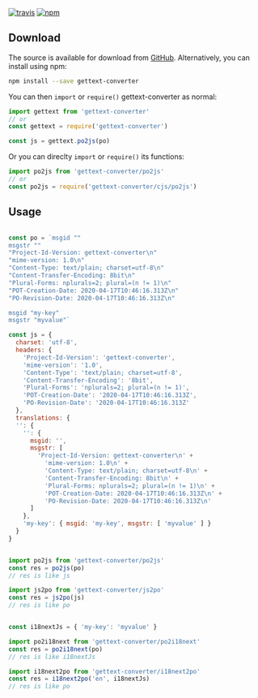 [![travis](https://img.shields.io/travis/locize/gettext-converter.svg)](https://travis-ci.org/locize/gettext-converter) [![npm](https://img.shields.io/npm/v/gettext-converter.svg)](https://npmjs.org/package/gettext-converter)

## Download

The source is available for download from
[GitHub](https://github.com/locize/gettext-converter/archive/master.zip).
Alternatively, you can install using npm:

```sh
npm install --save gettext-converter
```

You can then `import` or `require()` gettext-converter as normal:

```js
import gettext from 'gettext-converter'
// or
const gettext = require('gettext-converter')

const js = gettext.po2js(po)
```

Or you can direclty `import` or `require()` its functions:

```js
import po2js from 'gettext-converter/po2js'
// or
const po2js = require('gettext-converter/cjs/po2js')
```

## Usage

```js

const po = `msgid ""
msgstr ""
"Project-Id-Version: gettext-converter\n"
"mime-version: 1.0\n"
"Content-Type: text/plain; charset=utf-8\n"
"Content-Transfer-Encoding: 8bit\n"
"Plural-Forms: nplurals=2; plural=(n != 1)\n"
"POT-Creation-Date: 2020-04-17T10:46:16.313Z\n"
"PO-Revision-Date: 2020-04-17T10:46:16.313Z\n"

msgid "my-key"
msgstr "myvalue"`

const js = {
  charset: 'utf-8',
  headers: {
    'Project-Id-Version': 'gettext-converter',
    'mime-version': '1.0',
    'Content-Type': 'text/plain; charset=utf-8',
    'Content-Transfer-Encoding': '8bit',
    'Plural-Forms': 'nplurals=2; plural=(n != 1)',
    'POT-Creation-Date': '2020-04-17T10:46:16.313Z',
    'PO-Revision-Date': '2020-04-17T10:46:16.313Z'
  },
  translations: {
  '': {
    '': {
      msgid: '',
      msgstr: [
        'Project-Id-Version: gettext-converter\n' +
          'mime-version: 1.0\n' +
          'Content-Type: text/plain; charset=utf-8\n' +
          'Content-Transfer-Encoding: 8bit\n' +
          'Plural-Forms: nplurals=2; plural=(n != 1)\n' +
          'POT-Creation-Date: 2020-04-17T10:46:16.313Z\n' +
          'PO-Revision-Date: 2020-04-17T10:46:16.313Z\n'
      ]
    },
    'my-key': { msgid: 'my-key', msgstr: [ 'myvalue' ] }
  }
}


import po2js from 'gettext-converter/po2js'
const res = po2js(po)
// res is like js

import js2po from 'gettext-converter/js2po'
const res = js2po(js)
// res is like po


const i18nextJs = { 'my-key': 'myvalue' }

import po2i18next from 'gettext-converter/po2i18next'
const res = po2i18next(po)
// res is like i18nextJs

import i18next2po from 'gettext-converter/i18next2po'
const res = i18next2po('en', i18nextJs)
// res is like po
```